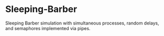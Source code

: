 Sleeping-Barber
===============

Sleeping Barber simulation with simultaneous processes, random delays, and semaphores implemented via pipes.
